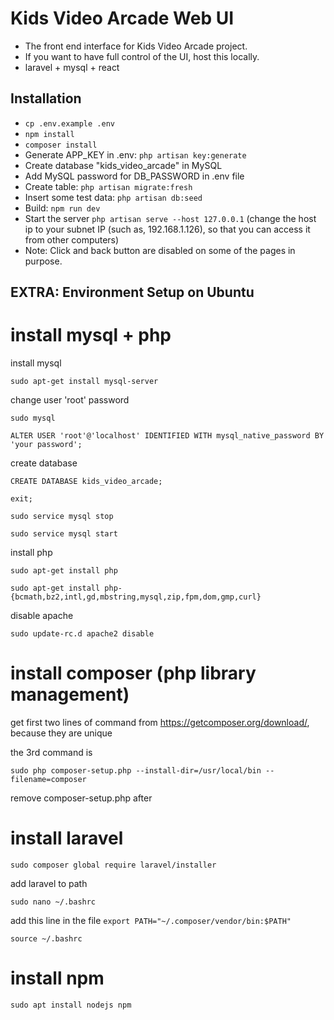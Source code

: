 # Kids Video Arcade Web UI
* The front end interface for Kids Video Arcade project. 
* If you want to have full control of the UI, host this locally.
* laravel + mysql + react

## **Installation**

* `cp .env.example .env`
* `npm install`
* `composer install`
* Generate APP_KEY in .env: `php artisan key:generate`
* Create database "kids_video_arcade" in MySQL
* Add MySQL password for DB_PASSWORD in .env file
* Create table: `php artisan migrate:fresh`
* Insert some test data: `php artisan db:seed`
* Build: `npm run dev`
* Start the server `php artisan serve --host 127.0.0.1` (change the host ip to your subnet IP (such as, 192.168.1.126), so that you can access it from other computers)
* Note: Click and back button are disabled on some of the pages in purpose.

## **EXTRA: Environment Setup on Ubuntu**

# install mysql + php

install mysql

`sudo apt-get install mysql-server`

change user 'root' password

`sudo mysql`

`ALTER USER 'root'@'localhost' IDENTIFIED WITH mysql_native_password BY 'your password';`

create database

`CREATE DATABASE kids_video_arcade;`

`exit;`

`sudo service mysql stop`

`sudo service mysql start`

install php

`sudo apt-get install php`

`sudo apt-get install php-{bcmath,bz2,intl,gd,mbstring,mysql,zip,fpm,dom,gmp,curl}`

disable apache

`sudo update-rc.d apache2 disable`

# install composer (php library management)

get first two lines of command from https://getcomposer.org/download/, because they are unique

the 3rd command is

`sudo php composer-setup.php --install-dir=/usr/local/bin --filename=composer`

remove composer-setup.php after

# install laravel

`sudo composer global require laravel/installer`

add laravel to path

`sudo nano ~/.bashrc`

add this line in the file `export PATH="~/.composer/vendor/bin:$PATH"`

`source ~/.bashrc`

# install npm

`sudo apt install nodejs npm`